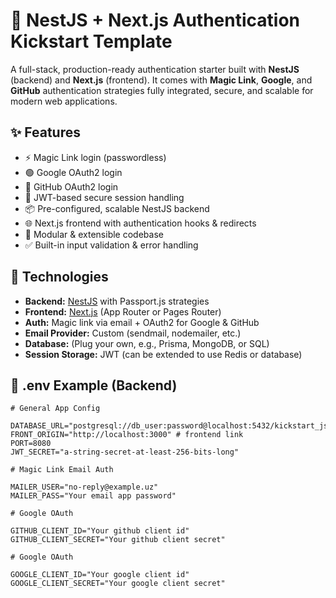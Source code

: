 # 🔐 NestJS + Next.js Authentication Kickstart Template

A full-stack, production-ready authentication starter built with **NestJS** (backend) and **Next.js** (frontend). It comes with **Magic Link**, **Google**, and **GitHub** authentication strategies fully integrated, secure, and scalable for modern web applications.

## ✨ Features

- ⚡ Magic Link login (passwordless)
- 🟢 Google OAuth2 login
- 🐙 GitHub OAuth2 login
- 🔐 JWT-based secure session handling
- 📦 Pre-configured, scalable NestJS backend
- 🌐 Next.js frontend with authentication hooks & redirects
- 🧩 Modular & extensible codebase
- ✅ Built-in input validation & error handling

## 🚀 Technologies

- **Backend:** [NestJS](https://nestjs.com/) with Passport.js strategies
- **Frontend:** [Next.js](https://nextjs.org/) (App Router or Pages Router)
- **Auth:** Magic link via email + OAuth2 for Google & GitHub
- **Email Provider:** Custom (sendmail, nodemailer, etc.)
- **Database:** (Plug your own, e.g., Prisma, MongoDB, or SQL)
- **Session Storage:** JWT (can be extended to use Redis or database)

## 🧪 .env Example (Backend)

```env
# General App Config

DATABASE_URL="postgresql://db_user:password@localhost:5432/kickstart_js"
FRONT_ORIGIN="http://localhost:3000" # frontend link
PORT=8080
JWT_SECRET="a-string-secret-at-least-256-bits-long"

# Magic Link Email Auth

MAILER_USER="no-reply@example.uz"
MAILER_PASS="Your email app password"

# Google OAuth

GITHUB_CLIENT_ID="Your github client id"
GITHUB_CLIENT_SECRET="Your github client secret"

# Google OAuth

GOOGLE_CLIENT_ID="Your google client id"
GOOGLE_CLIENT_SECRET="Your google client secret"
